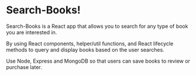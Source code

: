 # Search-Books!
Search-Books is a React app that allows you to search for any type of book you are interested in. 

By using React components, helper/util functions, and React lifecycle methods to query and display books based on the user searches. 

Use Node, Express and MongoDB so that users can save books to review or purchase later.
